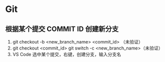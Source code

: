 # Git

## 根据某个提交 COMMIT ID 创建新分支

1. git checkout -b <new_branch_name> <commit_id> （未验证）
2. git checkout <commit_id>   git switch -c <new_branch_name>（未验证）
3. VS Code 选中某个提交，右键，创建分支，输入分支名
